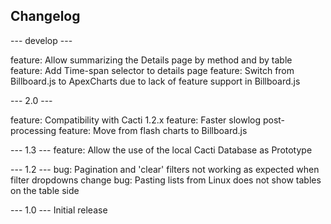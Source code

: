 ## Changelog

--- develop ---

feature: Allow summarizing the Details page by method and by table
feature: Add Time-span selector to details page
feature: Switch from Billboard.js to ApexCharts due to lack of feature support in Billboard.js

--- 2.0 ---

feature: Compatibility with Cacti 1.2.x
feature: Faster slowlog post-processing
feature: Move from flash charts to Billboard.js

--- 1.3 ---
feature: Allow the use of the local Cacti Database as Prototype

--- 1.2 ---
bug: Pagination and 'clear' filters not working as expected when filter dropdowns change
bug: Pasting lists from Linux does not show tables on the table side

--- 1.0 ---
Initial release
